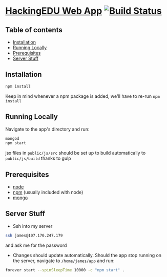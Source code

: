 # [HackingEDU Web App](http://107.170.247.179:8080) [![Build Status](https://travis-ci.org/HackingEDU/app.svg?branch=master)](https://travis-ci.org/HackingEDU/app)

## Table of contents

 - [Installation](#installation)
 - [Running Locally](#running-locally)
 - [Prerequisites](#prerequisites)
 - [Server Stuff](#server-stuff)

## Installation
```bash
npm install
```
Keep in mind whenever a npm package is added, we'll have to re-run `npm install`

## Running Locally
Navigate to the app's directory and run:
```bash
mongod
npm start
```
jsx files in `public/js/src` should be set up to build automatically to `public/js/build` thanks to gulp

## Prerequisites
- [node](http://nodejs.org/)
- [npm](https://www.npmjs.com/) (usually included with node)
- [mongo](https://www.mongodb.org/)

## Server Stuff
- Ssh into my server
```bash
ssh james@107.170.247.179
```
and ask me for the password

- Changes should update automatically. Should the app stop running on the server, navigate to `/home/james/app` and run:
```bash
forever start --spinSleepTime 10000 -c "npm start" .
```
